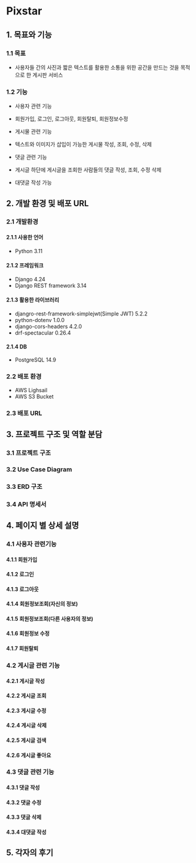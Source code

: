 # Pixstar

## 1. 목표와 기능
 ### 1.1 목표
  - 사용자들 간의 사진과 짧은 텍스트를 활용한 소통을 위한 공간을 만드는 것을 목적으로 한 게시판 서비스

 ### 1.2 기능
  - 사용자 관련 기능
   - 회원가입, 로그인, 로그아웃, 회원탈퇴, 회원정보수정

  - 게시물 관련 기능
   - 텍스트와 이미지가 삽입이 가능한 게시물 작성, 조회, 수정, 삭제

  - 댓글 관련 기능
   - 게시글 하단에 게시글을 조회한 사람들의 댓글 작성, 조회, 수정 삭제
   - 대댓글 작성 가능


## 2. 개발 환경 및 배포 URL
 ### 2.1 개발환경
 #### 2.1.1 사용한 언어
 - Python 3.11
 

 #### 2.1.2 프레임워크
 - Django 4.24
 - Django REST framework 3.14


 #### 2.1.3 활용한 라이브러리
 - djangro-rest-framework-simplejwt(Simple JWT) 5.2.2
 - python-dotenv 1.0.0
 - django-cors-headers 4.2.0
 - drf-spectacular 0.26.4
 

 #### 2.1.4 DB
 - PostgreSQL 14.9


 ### 2.2 배포 환경
 - AWS Lighsail
 - AWS S3 Bucket



 ### 2.3 배포 URL


## 3. 프로젝트 구조 및 역할 분담
 ### 3.1 프로젝트 구조

 ### 3.2 Use Case Diagram
 

 ### 3.3 ERD 구조

 ### 3.4 API 명세서


## 4. 페이지 별 상세 설명
 ### 4.1 사용자 관련기능
  #### 4.1.1 회원가입
  #### 4.1.2 로그인
  #### 4.1.3 로그아웃
  #### 4.1.4 회원정보조회(자신의 정보)
  #### 4.1.5 회원정보조회(다른 사용자의 정보)
  #### 4.1.6 회원정보 수정
  #### 4.1.7 회원탈퇴

 ### 4.2 게시글 관련 기능
  #### 4.2.1 게시글 작성
  #### 4.2.2 게시글 조회
  #### 4.2.3 게시글 수정
  #### 4.2.4 게시글 삭제
  #### 4.2.5 게시글 검색
  #### 4.2.6 게시글 좋아요

 ### 4.3 댓글 관련 기능
  #### 4.3.1 댓글 작성
  #### 4.3.2 댓글 수정
  #### 4.3.3 댓글 삭제
  #### 4.3.4 대댓글 작성


## 5. 각자의 후기

##
